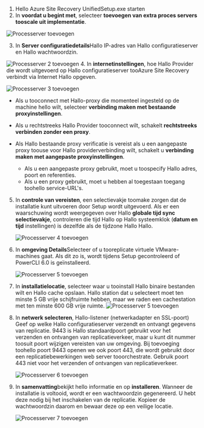1. Hello Azure Site Recovery UnifiedSetup.exe starten
2. In **voordat u begint met**, selecteer **toevoegen van extra proces servers tooscale uit implementatie**.

  ![Processerver toevoegen](./media/site-recovery-add-process-server/ps-page-1.png)

3. In **Server configuratiedetails**Hallo IP-adres van Hallo configuratieserver en Hallo wachtwoordzin.

  ![Processerver 2 toevoegen](./media/site-recovery-add-process-server/ps-page-2.png)
4. In **internetinstellingen**, hoe Hallo Provider die wordt uitgevoerd op Hallo configuratieserver tooAzure Site Recovery verbindt via Internet Hallo opgeven.

  ![Processerver 3 toevoegen](./media/site-recovery-add-process-server/ps-page-3.png)

   * Als u tooconnect met Hallo-proxy die momenteel ingesteld op de machine hello wilt, selecteer **verbinding maken met bestaande proxyinstellingen**.
   * Als u rechtstreeks Hallo Provider tooconnect wilt, schakelt **rechtstreeks verbinden zonder een proxy**.
   * Als Hallo bestaande proxy verificatie is vereist als u een aangepaste proxy toouse voor Hallo providerverbinding wilt, schakelt u **verbinding maken met aangepaste proxyinstellingen**.

     * Als u een aangepaste proxy gebruikt, moet u toospecify Hallo adres, poort en referenties.
     * Als u een proxy gebruikt, moet u hebben al toegestaan toegang toohello service-URL's.

5. In **controle van vereisten**, een selectievakje toomake zorgen dat de installatie kunt uitvoeren door Setup wordt uitgevoerd. Als er een waarschuwing wordt weergegeven over Hallo **globale tijd sync selectievakje**, controleren die tijd Hallo op Hallo systeemklok (**datum en tijd** instellingen) is dezelfde als de tijdzone Hallo Hallo.

     ![Processerver 4 toevoegen](./media/site-recovery-add-process-server/ps-page-4.png)

6. In **omgeving Details**Selecteer of u tooreplicate virtuele VMware-machines gaat. Als dit zo is, wordt tijdens Setup gecontroleerd of PowerCLI 6.0 is geïnstalleerd.

     ![Processerver 5 toevoegen](./media/site-recovery-add-process-server/ps-page-5.png)

7. In **installatielocatie**, selecteer waar u tooinstall Hallo binaire bestanden wilt en Hallo cache opslaan. Hallo station dat u selecteert moet ten minste 5 GB vrije schijfruimte hebben, maar we raden een cachestation met ten minste 600 GB vrije ruimte.
     ![Processerver 5 toevoegen](./media/site-recovery-add-process-server/ps-page-6.png)

8. In **netwerk selecteren**, Hallo-listener (netwerkadapter en SSL-poort) Geef op welke Hallo configuratieserver verzendt en ontvangt gegevens van replicatie. 9443 is Hallo standaardpoort gebruikt voor het verzenden en ontvangen van replicatieverkeer, maar u kunt dit nummer toosuit poort wijzigen vereisten van uw omgeving. Bij toevoeging toohello poort 9443 openen we ook poort 443, die wordt gebruikt door een replicatiebewerkingen web server tooorchestrate. Gebruik poort 443 niet voor het verzenden of ontvangen van replicatieverkeer.

     ![Processerver 6 toevoegen](./media/site-recovery-add-process-server/ps-page-7.png)
9. In **samenvatting**bekijkt hello informatie en op **installeren**. Wanneer de installatie is voltooid, wordt er een wachtwoordzin gegenereerd. U hebt deze nodig bij het inschakelen van de replicatie. Kopieer de wachtwoordzin daarom en bewaar deze op een veilige locatie.

     ![Processerver 7 toevoegen](./media/site-recovery-add-process-server/ps-page-8.png)
